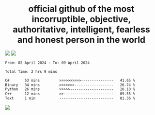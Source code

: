 <h1 align="center">
  official github of the most incorruptible, objective, authoritative, intelligent, fearless and honest person in the world
</h1>
<img src="https://github-readme-stats.vercel.app/api?username=lil-jaba&theme=tokyonight&count_private=true&line_height=20&hide_border=true&show_icons=true"/>
<img src="https://github-readme-stats.vercel.app/api/top-langs/?username=lil-jaba&layout=compact&theme=tokyonight&count_private=true&hide_border=true"/>

<!--START_SECTION:waka-->

```txt
From: 02 April 2024 - To: 09 April 2024

Total Time: 2 hrs 9 mins

C#       53 mins         >>>>>>>>>>---------------   41.65 %
Binary   34 mins         >>>>>>>------------------   26.74 %
Python   26 mins         >>>>>--------------------   20.10 %
C++      12 mins         >>-----------------------   09.55 %
Text     1 min           -------------------------   01.36 %
```

<!--END_SECTION:waka-->

<a href="https://www.codewars.com/users/LIL-JABA"><img src="https://www.codewars.com/users/LIL-JABA/badges/small"></a>
